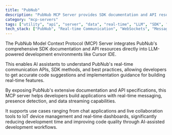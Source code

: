 ```yaml
---
title: "PubNub"
description: "PubNub MCP Server provides SDK documentation and API resources to enhance LLM-powered development tools with real-time communication capabilities."
category: "mcp-servers"
tags: ["utility", "api", "server", "data", "real-time", "LLM", "SDK", "messaging", "IoT"]
tech_stack: ["PubNub", "Real-time Communication", "WebSockets", "Message Queuing", "API Integration", "Cursor IDE"]
---
```


The PubNub Model Context Protocol (MCP) Server integrates PubNub's comprehensive SDK documentation and API resources directly into LLM-powered development environments like Cursor IDE. 

This enables AI assistants to understand PubNub's real-time communication APIs, SDK methods, and best practices, allowing developers to get accurate code suggestions and implementation guidance for building real-time features.

By exposing PubNub's extensive documentation and API specifications, this MCP server helps developers build applications with real-time messaging, presence detection, and data streaming capabilities. 

It supports use cases ranging from chat applications and live collaboration tools to IoT device management and real-time dashboards, significantly reducing development time and improving code quality through AI-assisted development workflows.